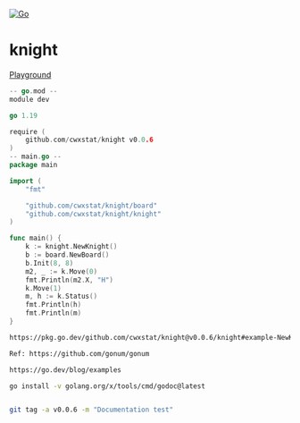 [![Go](https://github.com/cwxstat/knight/actions/workflows/go.yml/badge.svg)](https://github.com/cwxstat/knight/actions/workflows/go.yml)
# knight

[Playground](https://go.dev/play/p/f2WMqyLfw8W)
```go
-- go.mod --
module dev

go 1.19

require (
	github.com/cwxstat/knight v0.0.6
)
-- main.go --
package main

import (
	"fmt"

	"github.com/cwxstat/knight/board"
	"github.com/cwxstat/knight/knight"
)

func main() {
	k := knight.NewKnight()
	b := board.NewBoard()
	b.Init(8, 8)
	m2, _ := k.Move(0)
	fmt.Println(m2.X, "H")
	k.Move(1)
	m, h := k.Status()
	fmt.Println(h)
	fmt.Println(m)
}


```


```bash
https://pkg.go.dev/github.com/cwxstat/knight@v0.0.6/knight#example-NewKnight

Ref: https://github.com/gonum/gonum

https://go.dev/blog/examples

go install -v golang.org/x/tools/cmd/godoc@latest


git tag -a v0.0.6 -m "Documentation test"


```
